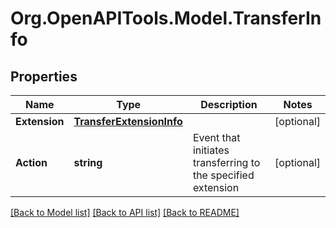 
# Org.OpenAPITools.Model.TransferInfo

## Properties

Name | Type | Description | Notes
------------ | ------------- | ------------- | -------------
**Extension** | [**TransferExtensionInfo**](TransferExtensionInfo.md) |  | [optional] 
**Action** | **string** | Event that initiates transferring to the specified extension | [optional] 

[[Back to Model list]](../README.md#documentation-for-models)
[[Back to API list]](../README.md#documentation-for-api-endpoints)
[[Back to README]](../README.md)

